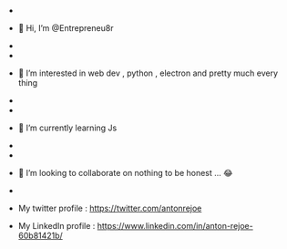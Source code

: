 - 
- 👋 Hi, I’m @Entrepreneu8r
- 
- 
- 👀 I’m interested in web dev , python , electron and pretty much every thing
- 
- 
- 🌱 I’m currently learning Js
- 
- 
- 💞️ I’m looking to collaborate on nothing to be honest ... 😂
- 
-  My twitter profile  : https://twitter.com/antonrejoe  

-  My LinkedIn profile : https://www.linkedin.com/in/anton-rejoe-60b81421b/
  

